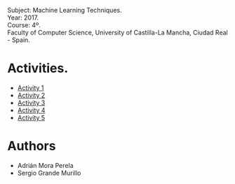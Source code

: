 

Subject: Machine Learning Techniques.  
Year: 2017.  
Course: 4º.  
Faculty of Computer Science, University of Castilla-La Mancha, Ciudad Real - Spain.

# Activities.  

* [Activity 1](https://github.com/AdrianMoPe/Tecnicas-de-Aprendizaje-Automatico/tree/master/Activity_1)
* [Activity 2](https://github.com/AdrianMoPe/Tecnicas-de-Aprendizaje-Automatico/tree/master/Activity_2)
* [Activity 3](https://github.com/AdrianMoPe/Tecnicas-de-Aprendizaje-Automatico/tree/master/Activity_3)
* [Activity 4](https://github.com/AdrianMoPe/Tecnicas-de-Aprendizaje-Automatico/tree/master/Activity_4)
* [Activity 5](https://github.com/AdrianMoPe/Tecnicas-de-Aprendizaje-Automatico/tree/master/Activity_5)

# Authors

* Adrián Mora Perela
* Sergio Grande Murillo
